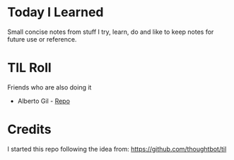 # Today I Learned

Small concise notes from stuff I try, learn, do and like to keep notes for future use or reference.

# TIL Roll

Friends who are also doing it

* Alberto Gil - [Repo](https://github.com/albertogil/todayilearn)

# Credits

I started this repo following the idea from: https://github.com/thoughtbot/til